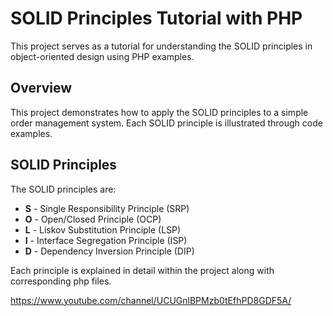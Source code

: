 # SOLID Principles Tutorial with PHP

This project serves as a tutorial for understanding the SOLID principles in object-oriented design using PHP examples.

## Overview

This project demonstrates how to apply the SOLID principles to a simple order management system. Each SOLID principle is illustrated through code examples.

## SOLID Principles

The SOLID principles are:

- **S** - Single Responsibility Principle (SRP)
- **O** - Open/Closed Principle (OCP)
- **L** - Liskov Substitution Principle (LSP)
- **I** - Interface Segregation Principle (ISP)
- **D** - Dependency Inversion Principle (DIP)

Each principle is explained in detail within the project along with corresponding php files.

https://www.youtube.com/channel/UCUGnlBPMzb0tEfhPD8GDF5A/ 
